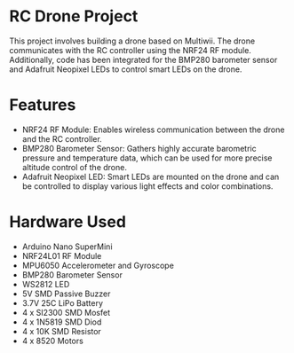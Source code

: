 # RC Drone Project
This project involves building a drone based on Multiwii. The drone communicates with the RC controller using the NRF24 RF module. Additionally, code has been integrated for the BMP280 barometer sensor and Adafruit Neopixel LEDs to control smart LEDs on the drone.

# Features
- NRF24 RF Module: Enables wireless communication between the drone and the RC controller.
- BMP280 Barometer Sensor: Gathers highly accurate barometric pressure and temperature data, which can be used for more precise altitude control of the drone.
- Adafruit Neopixel LED: Smart LEDs are mounted on the drone and can be controlled to display various light effects and color combinations.

# Hardware Used
- Arduino Nano SuperMini
- NRF24L01 RF Module
- MPU6050 Accelerometer and Gyroscope
- BMP280 Barometer Sensor
- WS2812 LED
- 5V SMD Passive Buzzer
- 3.7V 25C LiPo Battery
- 4 x SI2300 SMD Mosfet
- 4 x 1N5819 SMD Diod
- 4 x 10K SMD Resistor
- 4 x 8520 Motors
